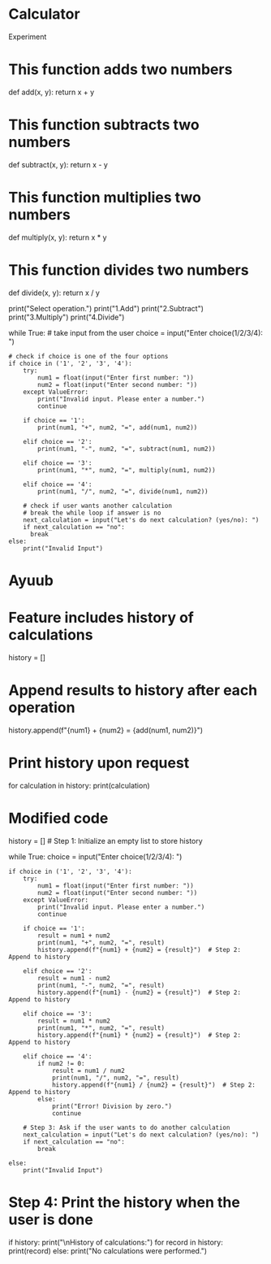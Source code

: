 # Calculator
Experiment
# This function adds two numbers
def add(x, y):
    return x + y

# This function subtracts two numbers
def subtract(x, y):
    return x - y

# This function multiplies two numbers
def multiply(x, y):
    return x * y

# This function divides two numbers
def divide(x, y):
    return x / y


print("Select operation.")
print("1.Add")
print("2.Subtract")
print("3.Multiply")
print("4.Divide")

while True:
    # take input from the user
    choice = input("Enter choice(1/2/3/4): ")

    # check if choice is one of the four options
    if choice in ('1', '2', '3', '4'):
        try:
            num1 = float(input("Enter first number: "))
            num2 = float(input("Enter second number: "))
        except ValueError:
            print("Invalid input. Please enter a number.")
            continue

        if choice == '1':
            print(num1, "+", num2, "=", add(num1, num2))

        elif choice == '2':
            print(num1, "-", num2, "=", subtract(num1, num2))

        elif choice == '3':
            print(num1, "*", num2, "=", multiply(num1, num2))

        elif choice == '4':
            print(num1, "/", num2, "=", divide(num1, num2))
        
        # check if user wants another calculation
        # break the while loop if answer is no
        next_calculation = input("Let's do next calculation? (yes/no): ")
        if next_calculation == "no":
          break
    else:
        print("Invalid Input")






# Ayuub

# Feature includes history of calculations

history = []
# Append results to history after each operation
history.append(f"{num1} + {num2} = {add(num1, num2)}")
# Print history upon request
for calculation in history:
    print(calculation)


# Modified code

history = []  # Step 1: Initialize an empty list to store history

while True:
    choice = input("Enter choice(1/2/3/4): ")

    if choice in ('1', '2', '3', '4'):
        try:
            num1 = float(input("Enter first number: "))
            num2 = float(input("Enter second number: "))
        except ValueError:
            print("Invalid input. Please enter a number.")
            continue

        if choice == '1':
            result = num1 + num2
            print(num1, "+", num2, "=", result)
            history.append(f"{num1} + {num2} = {result}")  # Step 2: Append to history

        elif choice == '2':
            result = num1 - num2
            print(num1, "-", num2, "=", result)
            history.append(f"{num1} - {num2} = {result}")  # Step 2: Append to history

        elif choice == '3':
            result = num1 * num2
            print(num1, "*", num2, "=", result)
            history.append(f"{num1} * {num2} = {result}")  # Step 2: Append to history

        elif choice == '4':
            if num2 != 0:
                result = num1 / num2
                print(num1, "/", num2, "=", result)
                history.append(f"{num1} / {num2} = {result}")  # Step 2: Append to history
            else:
                print("Error! Division by zero.")
                continue

        # Step 3: Ask if the user wants to do another calculation
        next_calculation = input("Let's do next calculation? (yes/no): ")
        if next_calculation == "no":
            break

    else:
        print("Invalid Input")

# Step 4: Print the history when the user is done
if history:
    print("\nHistory of calculations:")
    for record in history:
        print(record) 
else:
    print("No calculations were performed.")





    


    


